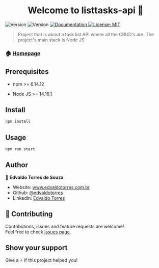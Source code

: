 <h1 align="center">Welcome to listtasks-api 👋</h1>
<p>
  <img alt="Version" src="https://img.shields.io/badge/NodeJS-14.16.1-blue.svg?cacheSeconds=2592000" />
  <img alt="Version" src="https://img.shields.io/badge/npm-6.14.12-blue.svg?cacheSeconds=2592000" />
  <a href="https://github.com/edvaldotorres/listtasks-api#readme" target="_blank">
    <img alt="Documentation" src="https://img.shields.io/badge/documentation-yes-brightgreen.svg" />
  </a>
  <a href="#" target="_blank">
    <img alt="License: MIT" src="https://img.shields.io/badge/License-MIT-yellow.svg" />
  </a>
</p>

> Project that is about a task list API where all the CRUD's are. The project's main stack is Node JS

### 🏠 [Homepage](https://github.com/edvaldotorres/listtasks-api#readme)

## Prerequisites

* npm >= 6.14.12

* Node JS >= 14.16.1

## Install

```sh
npm install
```

## Usage

```sh
npm run start
```

## Author

👤 **Edvaldo Torres de Souza**

* Website: www.edvaldotorres.com.br
* Github: [@edvaldotorres](https://github.com/edvaldotorres)
* LinkedIn: [Edvaldo Torres](https://www.linkedin.com/in/edvaldo-torres-189894150/)

## 🤝 Contributing

Contributions, issues and feature requests are welcome!<br />Feel free to check [issues page](https://github.com/edvaldotorres/listtasks-api/issues). 

## Show your support

Give a ⭐️ if this project helped you!